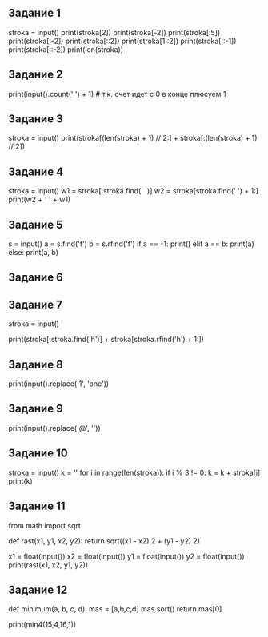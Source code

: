 ## Задание 1

stroka = input() print(stroka[2]) print(stroka[-2]) print(stroka[:5]) print(stroka[:-2]) print(stroka[::2]) print(stroka[1::2]) print(stroka[::-1]) print(stroka[::-2]) print(len(stroka))

## Задание 2

print(input().count(' ') + 1) # т.к. счет идет с 0 в конце плюсуем 1

## Задание 3

stroka = input() print(stroka[(len(stroka) + 1) // 2:] + stroka[:(len(stroka) + 1) // 2])

## Задание 4

stroka = input() w1 = stroka[:stroka.find(' ')] w2 = stroka[stroka.find(' ') + 1:] print(w2 + ' ' + w1)

## Задание 5

s = input() a = s.find('f') b = s.rfind('f') if a == -1: print() elif a == b: print(a) else: print(a, b)

## Задание 6

## Задание 7

stroka = input()

print(stroka[:stroka.find('h')] + stroka[stroka.rfind('h') + 1:])

## Задание 8

print(input().replace('1', 'one'))

## Задание 9

print(input().replace('@', ''))

## Задание 10

stroka = input() k = '' for i in range(len(stroka)): if i % 3 != 0: k = k + stroka[i] print(k)

## Задание 11

from math import sqrt

def rast(x1, y1, x2, y2): return sqrt((x1 - x2)  2 + (y1 - y2)  2)

x1 = float(input()) x2 = float(input()) y1 = float(input()) y2 = float(input()) print(rast(x1, x2, y1, y2))

## Задание 12

def minimum(a, b, c, d): mas = [a,b,c,d] mas.sort() return mas[0]

print(min4(15,4,16,1))

